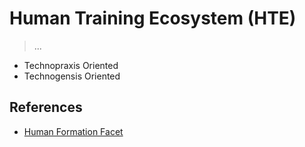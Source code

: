 # Human Training Ecosystem (HTE)

> ...

- Technopraxis Oriented
- Technogensis Oriented

## References

- [Human Formation Facet](../../../Locus-Social-Realitatis/Facet/Knowledge/README.md)   
